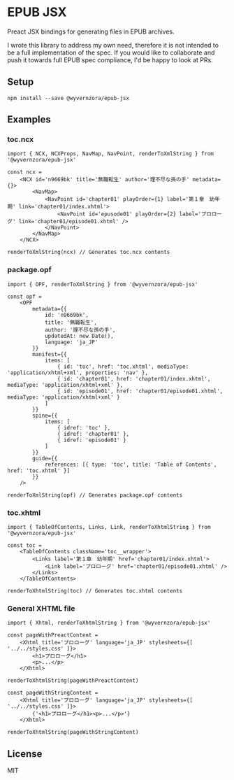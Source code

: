 # EPUB JSX
Preact JSX bindings for generating files in EPUB archives.

I wrote this library to address my own need, therefore it is not intended to be a full implementation of the spec.
If you would like to collaborate and push it towards full EPUB spec compliance, I'd be happy to look at PRs.

## Setup
```shell
npm install --save @wyvernzora/epub-jsx
```

## Examples
### toc.ncx
```tsx
import { NCX, NCXProps, NavMap, NavPoint, renderToXmlString } from '@wyvernzora/epub-jsx'

const ncx =
    <NCX id='n9669bk' title='無職転生' author='理不尽な孫の手' metadata={}>
        <NavMap>
            <NavPoint id='chapter01' playOrder={1} label='第１章　幼年期' link='chapter01/index.xhtml'>
                <NavPoint id='epusode01' playOrder={2} label='プロローグ' link='chapter01/episode01.xhtml' />
            </NavPoint>
        </NavMap>
    </NCX>

renderToXmlString(ncx) // Generates toc.ncx contents
```

### package.opf
```tsx
import { OPF, renderToXmlString } from '@wyvernzora/epub-jsx'

const opf =
    <OPF
        metadata={{
            id: 'n9669bk',
            title: '無職転生',
            author: '理不尽な孫の手',
            updatedAt: new Date(),
            language: 'ja_JP'
        }}
        manifest={{
            items: [
                { id: 'toc', href: 'toc.xhtml', mediaType: 'application/xhtml+xml', properties: 'nav' },
                { id: 'chapter01', href: 'chapter01/index.xhtml', mediaType: 'application/xhtml+xml' },
                { id: 'episode01', href: 'chapter01/episode01.xhtml', mediaType: 'application/xhtml+xml' }
            ]
        }}
        spine={{
            items: [
                { idref: 'toc' },
                { idref: 'chapter01' },
                { idref: 'episode01' }
            ]
        }}
        guide={{
            references: [{ type: 'toc', title: 'Table of Contents', href: 'toc.xhtml' }]
        }}
    />

renderToXmlString(opf) // Generates package.opf contents
```

### toc.xhtml

```tsx
import { TableOfContents, Links, Link, renderToXhtmlString } from '@wyvernzora/epub-jsx'

const toc =
    <TableOfContents className='toc__wrapper'>
        <Links label='第１章　幼年期' href='chapter01/index.xhtml'>
            <Link label='プロローグ' href='chapter01/episode01.xhtml' />
        </Links>
    </TableOfContents>

renderToXhtmlString(toc) // Generates toc.xhtml contents
```

### General XHTML file
```tsx
import { Xhtml, renderToXhtmlString } from '@wyvernzora/epub-jsx'

const pageWithPreactContent =
    <Xhtml title='プロローグ' language='ja_JP' stylesheets={[ '../../styles.css' ]}>
        <h1>プロローグ</h1>
        <p>...</p>
    </Xhtml>

renderToXhtmlString(pageWithPreactContent)

const pageWithStringContent =
    <Xhtml title='プロローグ' language='ja_JP' stylesheets={[ '../../styles.css' ]}>
        {'<h1>プロローグ</h1><p>...</p>'}
    </Xhtml>

renderToXhtmlString(pageWithStringContent)
```

## License
MIT
